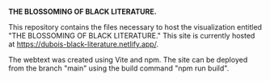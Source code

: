 **THE BLOSSOMING OF BLACK LITERATURE.** <br>

This repository contains the files necessary to host the visualization entitled "THE BLOSSOMING OF BLACK LITERATURE." This site is currently hosted at https://dubois-black-literature.netlify.app/.

The webtext was created using Vite and npm. The site can be deployed from the branch "main" using the build command "npm run build".
